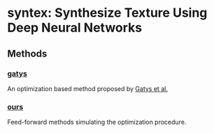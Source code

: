 # syntex: Synthesize Texture Using Deep Neural Networks
## Methods
### [gatys](gatys)
An optimization based method proposed by [Gatys et al.](https://arxiv.org/pdf/1505.07376v3.pdf)
### [ours](ours)
Feed-forward methods simulating the optimization procedure.